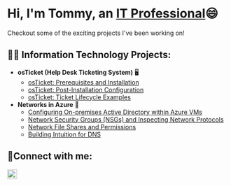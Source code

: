 <h1>Hi, I'm Tommy, an <a href="https://linkedin.com/in/tommy-cevallos96">IT Professional</a>😄</h1>
Checkout some of the exciting projects I've been working on!


<h2>👨‍💻 Information Technology Projects:</h2>

- <b>osTicket (Help Desk Ticketing System)</b> 🖥️
  - [osTicket: Prerequisites and Installation](https://github.com/TCevallos/osticket-prereqs)
  - [osTicket: Post-Installation Configuration](https://github.com/TCevallos/post-install-config)
  - [osTicket: Ticket Lifecycle Examples](https://github.com/TCevallos/ticket-lifecycle)
- <b>Networks in Azure</b> 📶
  - [Configuring On-premises Active Directory within Azure VMs](https://github.com/Tcevallos/configure-ad)
  - [Network Security Groups (NSGs) and Inspecting Network Protocols](https://github.com/TCevallos/azure-network-protocols)
  - [Network File Shares and Permissions](https://github.com/TCevallos/Network-File-Shares-and-Permissions)
  - [Building Intuition for DNS](https://github.com/TCevallos/Building-Intuition-for-DNS)
<h2>🤳Connect with me:</h2>

[<img align="left" alt="Josh | LinkedIn" width="22px" src="https://cdn.jsdelivr.net/npm/simple-icons@v3/icons/linkedin.svg" />][linkedin]

[linkedin]: https://linkedin.com/in/tommy-cevallos96


